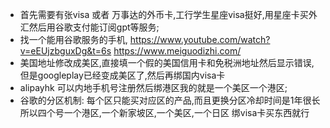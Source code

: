 - 首先需要有张visa 或者 万事达的外币卡,工行学生星座visa挺好,用星座卡买外汇然后用谷歌支付能订阅gpt等服务;
- 找一个能用谷歌服务的手机,
https://www.youtube.com/watch?v=eEUjzbguxDg&t=6s
https://www.meiguodizhi.com/
- 美国地址修改成美区,直接填一个假的美国信用卡和免税洲地址然后显示错误,但是googleplay已经变成美区了,然后再绑国内visa卡
- alipayhk 可以内地手机号注册然后绑港区我的就是一个美区一个港区;
- 谷歌的分区机制:
每个区只能买对应区的产品,而且更换分区冷却时间是1年很长
所以四个号一个港区,一个新家坡区,一个美区,一个日区
绑visa卡买东西就行